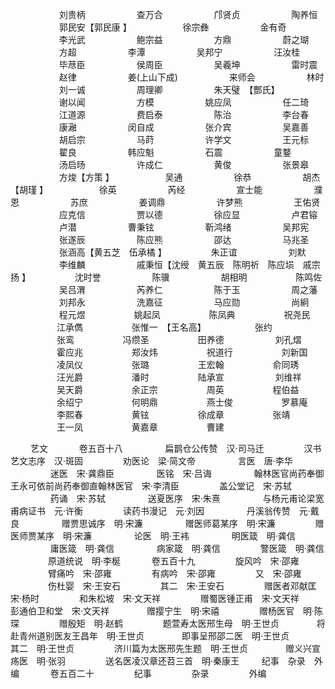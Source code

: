 <!-- { "loadSidebar": true } -->
　　 　　　 刘贵柄
　　 　　　 查万合
　　 　　　 邝贤贞
　　 　　　 陶养恒
　　 　　　 郭民安【郭民康 】
　　 　　　 徐宗彝
　　 　　　 金有奇
　　 　　　 李光武
　　 　　　 鲍宗益
　　 　　　 方鼎
　　 　　　 蔚之瑚
　　 　　　 方超
　　 　　　 李潭
　　 　　　 吴邦宁
　　 　　　 汪汝桂
　　 　　　 毕荩臣
　　 　　　 侯周臣
　　 　　　 吴羲坤
　　 　　　 雷时震
　　 　　　 赵律
　　 　　　 姜(上山下成)
　　 　　　 来师会
　　 　　　 林时
　　 　　　 刘一诚
　　 　　　 周理卿
　　 　　　 朱天璧　【酆氏】
　　 　　　 谢以闻
　　 　　　 方模
　　 　　　 姚应凤
　　 　　　 任二琦
　　 　　　 江道源
　　 　　　 费启泰
　　 　　　 陈治
　　 　　　 李台春
　　 　　　 康瀜
　　 　　　 闵自成
　　 　　　 张介宾
　　 　　　 吴嘉善
　　 　　　 胡启宗
　　 　　　 马莳
　　 　　　 许学文
　　 　　　 王元标
　　 　　　 翟良
　　 　　　 韩应魁
　　 　　　 石震
　　 　　　 童鍪
　　 　　　 汤启旸
　　 　　　 许成仁
　　 　　　 黄俊
　　 　　　 张景皋
　　 　　　 方焌【方策 】
　　 　　　 吴通
　　 　　　 徐恭
　　 　　　 胡杰【胡瑾 】
　　 　　　 徐英
　　 　　　 芮经
　　 　　　 宣士能
　　 　　　 濮恩
　　 　　　 苏庶
　　 　　　 姜调鼎
　　 　　　 许梦熊
　　 　　　 王佑贤
　　 　　　 应克信
　　 　　　 贾以德
　　 　　　 徐应显
　　 　　　 卢君镕
　　 　　　 卢潜
　　 　　　 曹秉铉
　　 　　　 靳鸿绪
　　 　　　 吴邦宪
　　 　　　 张遂辰
　　 　　　 陈应熊
　　 　　　 邵达
　　 　　　 马兆圣
　　 　　　 张涵高【黄五芝　伍承橘 】　　 　　　 朱正谊
　　 　　　 刘默
　　 　　　 李维麟
　　 　　　 戚秉恒【沈绶　黄五辰　陈明祈　陈应埙　戚宗扬 】　　 　　　 沈时誉
　　 　　　 陈骥
　　 　　　 胡相明
　　　　　  陈鸣佐
　　 　　　 吴吕渭
　　 　　　 芮养仁
　　 　　　 陈于玉
　　 　　　 周之藩
　　 　　　 刘邦永
　　 　　　 洗嘉征
　　 　　　 马应勋
　　 　　　 尚絅
　　 　　　 程元煜
　　　　　  姚起凤
　　　　　  陈凤典
　　　　　  祝尧民
　　　　　  江承儁
　　　　　  张惟一　【王名高】
　　　　　  张约
　　　　　  张鸾
　　　　　  冯缵圣
　　　　　  田养德
　　 　　　 刘孔熠
　　　　　  霍应兆
　　　　　  郑汝炜
　　　　　  祝道行
　　　　　  刘新国
　　　　　  凌凤仪
　　　　　  张璐
　　　　　  王宏翰
　　　　　  俞同琇
　　　　　  汪光爵
　　　　　  潘时
　　　　　  陆承宣
　　 　　　 刘维祥
　　　　　  吴天爵
　　　　　  余正宗
　　　　　  周英
　　　　　  程伯益
　　　　　  余绍宁
　　　　　  何明鼎
　　　　　  燕士俊
　　　　　  罗慕庵
　　　　　  李熙春
　　　　　  黄铉
　　　　　  徐成章
　　　　　  张靖
　　　　　  王一凤
　　　　　  黄嘉章
　　　　　  曹建

　　  艺文
　　　  卷五百十八
　　 　　 扁鹊仓公传赞　汉·司马迁　　 　　 汉书艺文志序　汉·斑固
　　　　  劝医论　梁·简文帝
　　 　　 言医　唐·李华
　　 　　 迷医　宋·龚鼎臣
　　 　　 医铭　宋·吕诲
　　 　　 翰林医官尚药奉御王永可依前尚药奉御直翰林医官　宋·李清臣　　 　　 盖公堂记　宋·苏轼
　　 　　 药诵　宋·苏轼
　　 　　 送夏医序　宋·朱熹
　　 　　 与杨元甫论梁宽甫病证书　元·许衡　　 　　 读药书漫记　元·刘因
　　 　　 丹溪翁传赞　元·戴良
　　 　　 赠贾思诚序　明·宋濂
　　 　　 赠医师葛某序　明·宋濂
　　　　  赠医师贾某序　明·宋濂
　　 　　 论医　明·王袆
　　 　　 明医箴　明·龚信
　　 　　 庸医箴　明·龚信
　　 　　 病家箴　明·龚信
　　　　  警医箴　明·龚信
　　　　  原道统说　明·李梴
　　　  卷五百十九
　　　　  旋风吟　宋·邵雍
　　　　  臂痛吟　宋·邵雍
　　　　  有病吟　宋·邵雍
　　　　  又　宋·邵雍
　　　　  伤杜婴　宋·王安石
　　　　  其二　宋·王安石
　　　　  赠医者邓献匡　宋·杨时
　　　　  和朱松坡　宋·文天祥
　　　　  赠蜀医锺正甫　宋·文天祥　　　　  彭通伯卫和堂　宋·文天祥　　　　  赠撄宁生　明·宋禧
　　　　  赠杨医官　明·陈琛
　　　　  赠殷矩　明·赵鹤
　　　　  题萱寿太医邢生母　明·王世贞　　　　  将赴青州道别医友王昌年　明·王世贞　　　　  即事呈邢邵二医　明·王世贞　　　　  其二　明·王世贞
　　　　  济川篇为太医邢先生题　明·王世贞　　　　  赠义兴宣疡医　明·张羽
　　　　  送名医凌汉章还苕三首　明·秦康王
　　  纪事　杂录　外编
　　　  卷五百二十
　　　　  纪事
　　　　  杂录
　　　　  外编
